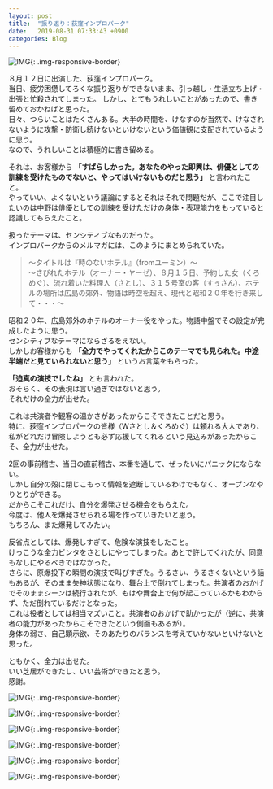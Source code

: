 ```yaml
---
layout: post
title:  "振り返り：荻窪インプロパーク"
date:   2019-08-31 07:33:43 +0900
categories: Blog
---
```



![IMG]({{site.baseurl}}/img/20190812_01.jpg){: .img-responsive-border} 

８月１２日に出演した、荻窪インプロパーク。  
当日、疲労困憊してろくな振り返りができないまま、引っ越し・生活立ち上げ・出張と忙殺されてしまった。
しかし、とてもうれしいことがあったので、書き留めておかねばと思った。  
日々、つらいことはたくさんある。大半の時間を、けなすのが当然で、けなされないように攻撃・防衛し続けないといけないという価値観に支配されているように思う。  
なので、うれしいことは積極的に書き留める。

それは、お客様から **「すばらしかった。あなたのやった即興は、俳優としての訓練を受けたものでないと、やってはいけないものだと思う」** と言われたこと。  
やっていい、よくないという議論にするとそれはそれで問題だが、ここで注目したいのは中野は俳優としての訓練を受けただけの身体・表現能力をもっていると認識してもらえたこと。  

扱ったテーマは、センシティブなものだった。  
インプロパークからのメルマガには、このようにまとめられていた。

> ～タイトルは『時のないホテル』（fromユーミン）～  
> ～さびれたホテル（オーナー・ヤーゼ）、８月１５日、予約した女（くろめぐ）、流れ着いた料理人（さとし）、３１５号室の客（すぅさん）、ホテルの場所は広島の郊外、物語は時空を超え、現代と昭和２０年を行き来して・・・～

昭和２０年、広島郊外のホテルのオーナー役をやった。物語中盤でその設定が完成したように思う。  
センシティブなテーマにならざるをえない。  
しかしお客様からも **「全力でやってくれたからこのテーマでも見られた。中途半端だと見ていられないと思う」** というお言葉をもらった。

**「迫真の演技でしたね」** とも言われた。  
おそらく、その表現は言い過ぎではないと思う。  
それだけの全力が出せた。

これは共演者や観客の温かさがあったからこそできたことだと思う。  
特に、荻窪インプロパークの皆様（Wさとし＆くろめぐ）は頼れる大人であり、私がどれだけ冒険しようとも必ず応援してくれるという見込みがあったからこそ、全力が出せた。

2回の事前稽古、当日の直前稽古、本番を通して、ぜったいにパニックにならない。  
しかし自分の殻に閉じこもって情報を遮断しているわけでもなく、オープンなやりとりができる。  
だからこそこれだけ、自分を爆発させる機会をもらえた。  
今度は、他人を爆発させられる場を作っていきたいと思う。  
もちろん、また爆発してみたい。

反省点としては、爆発しすぎて、危険な演技をしたこと。  
けっこうな全力ビンタをさとしにやってしまった。あとで許してくれたが、同意もなしにやるべきではなかった。  
さらに、原爆投下の瞬間の演技で叫びすぎた。うるさい、うるさくないという話もあるが、そのまま失神状態になり、舞台上で倒れてしまった。共演者のおかげでそのままシーンは続行されたが、もはや舞台上で何が起こっているかもわからず、ただ倒れているだけとなった。  
これは役者としては相当マズいこと。共演者のおかげで助かったが（逆に、共演者の能力があったからこそできたという側面もあるが）。  
身体の弱さ、自己顕示欲、そのあたりのバランスを考えていかないといけないと思った。

ともかく、全力は出せた。  
いい芝居ができたし、いい芸術ができたと思う。  
感謝。

![IMG]({{site.baseurl}}/img/20190812_02.jpg){: .img-responsive-border} 

![IMG]({{site.baseurl}}/img/20190812_03.jpg){: .img-responsive-border} 

![IMG]({{site.baseurl}}/img/20190812_04.jpg){: .img-responsive-border} 

![IMG]({{site.baseurl}}/img/20190812_05.jpg){: .img-responsive-border} 

![IMG]({{site.baseurl}}/img/20190812_06.jpg){: .img-responsive-border} 

![IMG]({{site.baseurl}}/img/20190812_07.jpg){: .img-responsive-border} 

